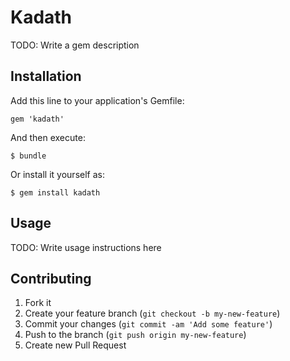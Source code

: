 # Kadath

TODO: Write a gem description

## Installation

Add this line to your application's Gemfile:

    gem 'kadath'

And then execute:

    $ bundle

Or install it yourself as:

    $ gem install kadath

## Usage

TODO: Write usage instructions here

## Contributing

1. Fork it
2. Create your feature branch (`git checkout -b my-new-feature`)
3. Commit your changes (`git commit -am 'Add some feature'`)
4. Push to the branch (`git push origin my-new-feature`)
5. Create new Pull Request
